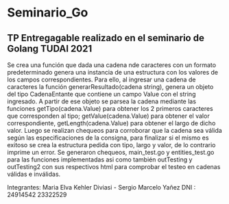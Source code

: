 # Seminario_Go
 ## TP Entregagable realizado en el seminario de Golang TUDAI 2021

 Se crea una función que dada una cadena nde caracteres con un formato predeterminado genera una instancia de una estructura con los valores de los campos correspondientes.
 Para ello, al ingresar una cadena de caracteres la función generarResultado(cadena string), genera un objeto del tipo CadenaEntante que contiene un campo Value con el string ingresado.
 A partir de ese objeto se parsea la cadena mediante las funciones getTipo(cadena.Value) para obtener los 2 primeros caracteres que corresponden al tipo; getValue(cadena.Value) para obtener el valor correspondiente, getLength(cadena.Value) para obtener el largo de dicho valor.
 Luego se realizan chequeos para corroborar que la cadena sea válida según las especificaciones de la consigna, para finalizar si el mismo es exitoso se crea la estructura pedida con tipo, largo y valor,
 de lo contrario imprime un error.
 Se generaron chequeos, main_test.go y entities_test.go para las funciones implementadas asi como también outTesting y outTesting2 con sus respectivos html para comprobar el testeo en cadenas válidas e inválidas.


 Integrantes: Maria Elva Kehler Diviasi - Sergio Marcelo Yañez 
        DNI :      24914542                     23322529
